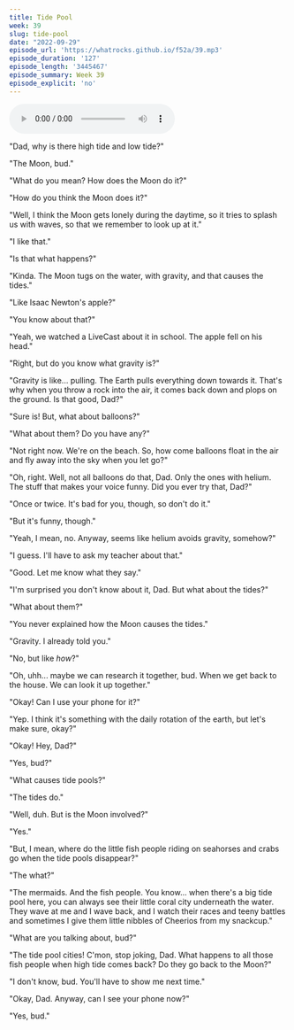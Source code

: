 ```yaml
---
title: Tide Pool
week: 39
slug: tide-pool
date: "2022-09-29"
episode_url: 'https://whatrocks.github.io/f52a/39.mp3'
episode_duration: '127'
episode_length: '3445467'
episode_summary: Week 39
episode_explicit: 'no'
---
```


<audio controls="controls">
  <source type="audio/mp3" src="https://whatrocks.github.io/f52a/39.mp3"></source>
</audio>

"Dad, why is there high tide and low tide?"

"The Moon, bud."

"What do you mean? How does the Moon do it?"

"How do you think the Moon does it?"

"Well, I think the Moon gets lonely during the daytime, so it tries to splash us with waves, so that we remember to look up at it."

"I like that."

"Is that what happens?"

"Kinda. The Moon tugs on the water, with gravity, and that causes the tides."

"Like Isaac Newton's apple?"

"You know about that?"

"Yeah, we watched a LiveCast about it in school. The apple fell on his head."

"Right, but do you know what gravity is?"

"Gravity is like... pulling. The Earth pulls everything down towards it. That's why when you throw a rock into the air, it comes back down and plops on the ground. Is that good, Dad?"

"Sure is! But, what about balloons?"

"What about them? Do you have any?"

"Not right now. We're on the beach. So, how come balloons float in the air and fly away into the sky when you let go?"

"Oh, right. Well, not all balloons do that, Dad. Only the ones with helium. The stuff that makes your voice funny. Did you ever try that, Dad?"

"Once or twice. It's bad for you, though, so don't do it."

"But it's funny, though."

"Yeah, I mean, no. Anyway, seems like helium avoids gravity, somehow?"

"I guess. I'll have to ask my teacher about that."

"Good. Let me know what they say."

"I'm surprised you don't know about it, Dad. But what about the tides?"

"What about them?"

"You never explained how the Moon causes the tides."

"Gravity. I already told you."

"No, but like *how*?"

"Oh, uhh... maybe we can research it together, bud. When we get back to the house. We can look it up together."

"Okay! Can I use your phone for it?"

"Yep. I think it's something with the daily rotation of the earth, but let's make sure, okay?"

"Okay! Hey, Dad?"

"Yes, bud?"

"What causes tide pools?"

"The tides do."

"Well, duh. But is the Moon involved?"

"Yes."

"But, I mean, where do the little fish people riding on seahorses and crabs go when the tide pools disappear?"

"The what?"

"The mermaids. And the fish people. You know... when there's a big tide pool here, you can always see their little coral city underneath the water. They wave at me and I wave back, and I watch their races and teeny battles and sometimes I give them little nibbles of Cheerios from my snackcup."

"What are you talking about, bud?"

"The tide pool cities! C'mon, stop joking, Dad. What happens to all those fish people when high tide comes back? Do they go back to the Moon?"

"I don't know, bud. You'll have to show me next time."

"Okay, Dad. Anyway, can I see your phone now?"

"Yes, bud."